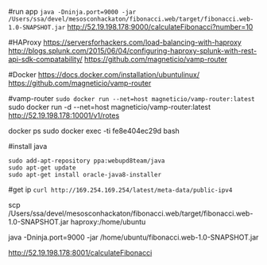 #run app
`java -Dninja.port=9000 -jar /Users/ssa/devel/mesosconhackaton/fibonacci.web/target/fibonacci.web-1.0-SNAPSHOT.jar`
http://52.19.198.178:9000/calculateFibonacci?number=10

#HAProxy
https://serversforhackers.com/load-balancing-with-haproxy
http://blogs.splunk.com/2015/06/04/configuring-haproxy-splunk-with-rest-api-sdk-compatability/
https://github.com/magneticio/vamp-router

#Docker
https://docs.docker.com/installation/ubuntulinux/
https://github.com/magneticio/vamp-router

#vamp-router
`sudo docker run --net=host magneticio/vamp-router:latest`
sudo docker run -d --net=host magneticio/vamp-router:latest
http://52.19.198.178:10001/v1/rotes

docker ps
sudo docker exec -ti fe8e404ec29d bash

#install java
```
sudo add-apt-repository ppa:webupd8team/java
sudo apt-get update
sudo apt-get install oracle-java8-installer
```

#get ip
`curl http://169.254.169.254/latest/meta-data/public-ipv4`

scp /Users/ssa/devel/mesosconhackaton/fibonacci.web/target/fibonacci.web-1.0-SNAPSHOT.jar haproxy:/home/ubuntu

java -Dninja.port=9000 -jar /home/ubuntu/fibonacci.web-1.0-SNAPSHOT.jar

http://52.19.198.178:8001/calculateFibonacci